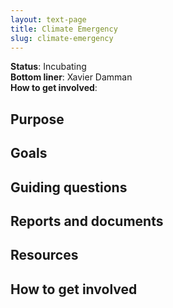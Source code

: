 ```yaml
---
layout: text-page
title: Climate Emergency
slug: climate-emergency
---
```


**Status**: Incubating<br />
**Bottom liner**: Xavier Damman<br />
**How to get involved**:  

## Purpose

## Goals

## Guiding questions

## Reports and documents

## Resources

## How to get involved
